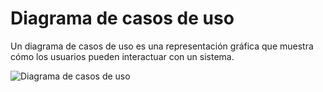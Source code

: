 # Diagrama de casos de uso 
Un diagrama de casos de uso es una representación gráfica que muestra cómo los usuarios pueden interactuar con un sistema. 

![Diagrama de casos de uso](https://github.com/user-attachments/assets/9ee8717f-a3a3-4fbd-b3d9-9642ab41b2c1)
